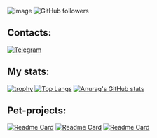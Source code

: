 ![image](https://user-images.githubusercontent.com/87475197/167685495-b68a97da-c918-4b41-9ef4-53c2d982f361.png)
![GitHub followers](https://img.shields.io/github/followers/armdevrus?style=for-the-badge)
## Contacts:
[![Telegram](https://img.shields.io/badge/Telegram-2CA5E0?style=for-the-badge&logo=telegram&logoColor=white)](https://t.me/ArmanAisenov)
## My stats:
[![trophy](https://github-profile-trophy.vercel.app/?username=armdevrus&theme=prussian)](https://github.com/armdevrus/github-profile-trophy)
[![Top Langs](https://github-readme-stats.vercel.app/api/top-langs/?username=armdevrus&layout=compact&theme=prussian)](https://github.com/anuraghazra/github-readme-stats)
[![Anurag's GitHub stats](https://github-readme-stats.vercel.app/api?username=armdevrus&show_icons=true&theme=prussian)](https://github.com/anuraghazra/github-readme-stats)
## Pet-projects:
[![Readme Card](https://github-readme-stats.vercel.app/api/pin/?username=armdevrus&repo=react-food-spa)](https://github.com/anuraghazra/github-readme-stats)
[![Readme Card](https://github-readme-stats.vercel.app/api/pin/?username=armdevrus&repo=react-movies)](https://github.com/anuraghazra/github-readme-stats)
[![Readme Card](https://github-readme-stats.vercel.app/api/pin/?username=armdevrus&repo=react-shop)](https://github.com/anuraghazra/github-readme-stats)

<!--
**armdevrus/armdevrus** is a ✨ _special_ ✨ repository because its `README.md` (this file) appears on your GitHub profile.

Here are some ideas to get you started:

- 🔭 I’m currently working on ...
- 🌱 I’m currently learning ...
- 👯 I’m looking to collaborate on ...
- 🤔 I’m looking for help with ...
- 💬 Ask me about ...
- 📫 How to reach me: ...
- 😄 Pronouns: ...
- ⚡ Fun fact: ...
-->
